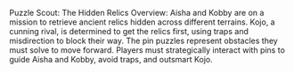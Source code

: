 Puzzle Scout: The Hidden Relics
 Overview:
 Aisha and Kobby are on a mission to retrieve ancient relics hidden across different terrains.
 Kojo, a cunning rival, is determined to get the relics first, using traps and misdirection to block
 their way. The pin puzzles represent obstacles they must solve to move forward. Players must
 strategically interact with pins to guide Aisha and Kobby, avoid traps, and outsmart Kojo.
